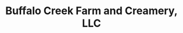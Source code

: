 ---
title: "Buffalo Creek Farm and Creamery, LLC"
url: /germanton/buffalo-creek-farm-and-creamery-llc/
shop: farm
---